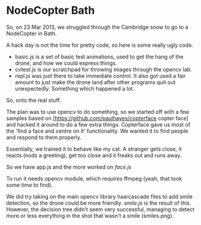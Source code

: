 NodeCopter Bath
===============

So, on 23 Mar 2013, we struggled through the Cambridge snow to go to a NodeCopter in Bath. 

A hack day is not the time for pretty code, so here is some really ugly code. 

* basic.js is a set of basic test animations, used to get the hang of the drone, and how we could express things.
* cvtest.js is our scratchpad for throwing images through the opencv lab. 
* repl.js was just there to take immediate control. It also got used a fair amount to just make the drone land after other programs quit out unexpectedly. Something which happened a lot.

So, onto the real stuff. 

The plan was to use opencv to do something, so we started off with a few samples based on [https://github.com/paulhayes/copterface copter face] and hacked it around to do a few extra things. Copterface gave us most of the 'find a face and centre on it' functionality. We wanted it to find people and respond to them properly.

Essentially, we trained it to behave like my cat. A stranger gets close, it reacts (nods a greeting), get too close and it freaks out and runs away. 

So we have app.js and the more worked on *face.js*

To run it needs opencv module, which requires ffmpeg (yeah, that took some time to find). 

We did try taking on the main opencv library haarcascade files to add smile detection, so the drone could be more friendly. *smile.js* is the result of this. However, the decision tree didn't seem very successful, managing to detect more or less everything in the shot that wasn't a smile (smiles.png).